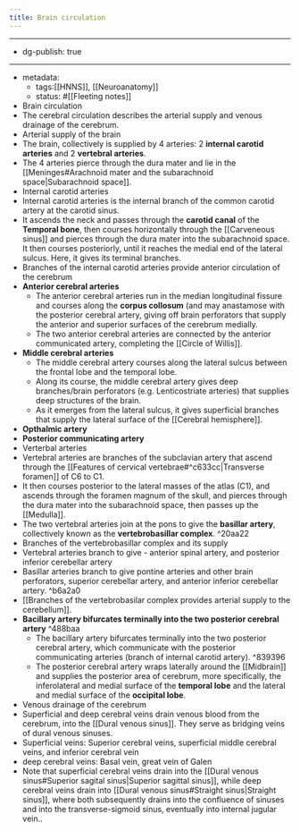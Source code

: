 ```yaml
---
title: Brain circulation
---
```


- --
- dg-publish: true
- --
- metadata:
	- tags:[[HNNS]], [[Neuroanatomy]]
	- status: #[[Fleeting notes]]
- Brain circulation
- The cerebral circulation describes the arterial supply and venous drainage of the cerebrum.
- Arterial supply of the brain
- The brain, collectively is supplied by 4 arteries: 2 **internal carotid arteries** and 2 **vertebral arteries**.
- The 4 arteries pierce through the dura mater and lie in the [[Meninges#Arachnoid mater and the subarachnoid space|Subarachnoid space]].
- Internal carotid arteries
- Internal carotid arteries is the internal branch of the common carotid artery at the carotid sinus.
- It ascends the neck and passes through the **carotid canal** of the **Temporal bone**, then courses horizontally through the [[Carveneous sinus]] and pierces through the dura mater into the subarachnoid space. It then courses posteriorly, until it reaches the medial end of the lateral sulcus. Here, it gives its terminal branches.
- Branches of the internal carotid arteries provide anterior circulation of the cerebrum
- **Anterior cerebral arteries**
	- The anterior cerebral arteries run in the median longitudinal fissure and courses along the **corpus collosum** (and may anastamose with the posterior cerebral artery, giving off brain perforators that supply the anterior and superior surfaces of the cerebrum medially.
	- The two anterior cerebral arteries are connected by the anterior communicated artery, completing the [[Circle of Willis]].
- **Middle cerebral arteries**
	- The middle cerebral artery courses along the lateral sulcus between the frontal lobe and the temporal lobe.
	- Along its course, the middle cerebral artery gives deep branches/brain perforators (e.g. Lenticostriate arteries) that supplies deep structures of the brain.
	- As it emerges from the lateral sulcus, it gives superficial branches that supply the lateral surface of the [[Cerebral hemisphere]].
- **Opthalmic artery**
- **Posterior communicating artery**
- Verterbal arteries
- Vertebral arteries are branches of the subclavian artery that ascend through the [[Features of cervical vertebrae#^c633cc|Transverse foramen]] of C6 to C1.
- It then courses posterior to the lateral masses of the atlas (C1), and ascends through the foramen magnum of the skull, and pierces through the dura mater into the subarachnoid space, then passes up the [[Medulla]].
- The two vertebral arteries join at the pons to give the **basillar artery**, collectively known as the **vertebrobasillar complex**. ^20aa22
- Branches of the vertebrobasillar complex and its supply
- Vertebral arteries branch to give - anterior spinal artery, and posterior inferior cerebellar artery
- Basillar arteries branch to give pontine arteries and other brain perforators, superior cerebellar artery, and anterior inferior cerebellar artery. ^b6a2a0
- [[Branches of the vertebrobasilar complex provides arterial supply to the cerebellum]].
- **Bacillary artery bifurcates terminally into the two posterior cerebral artery** ^488baa
	- The bacillary artery bifurcates terminally into the two posterior cerebral artery, which communicate with the posterior communicating arteries (branch of internal carotid artery). ^839396
	- The posterior cerebral artery wraps laterally around the [[Midbrain]] and supplies the posterior area of cerebrum, more specifically, the inferolateral and medial surface of the **temporal lobe** and the lateral and medial surface of the **occipital lobe**.
- Venous drainage of the cerebrum
- Superficial and deep cerebral veins drain venous blood from the cerebrum, into the [[Dural venous sinus]]. They serve as bridging veins of dural venous sinuses.
- Superficial veins: Superior cerebral veins, superficial middle cerebral veins, and inferior cerebral vein
- deep cerebral veins: Basal vein, great vein of Galen
- Note that superficial cerebral veins drain into the [[Dural venous sinus#Superior sagital sinus|Superior sagittal sinus]], while deep cerebral veins drain into [[Dural venous sinus#Straight sinus|Straight sinus]], where both subsequently drains into the confluence of sinuses and into the transverse-sigmoid sinus, eventually into internal jugular vein..
